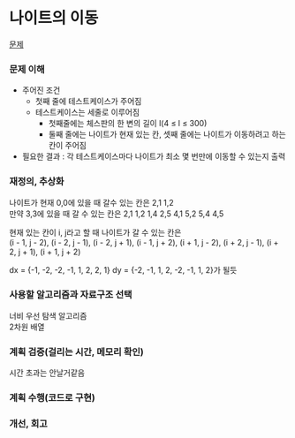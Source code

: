 # 나이트의 이동
[문제](https://www.acmicpc.net/problem/7562)

### 문제 이해
- 주어진 조건  
  - 첫째 줄에 테스트케이스가 주어짐  
  - 테스트케이스는 세줄로 이루어짐  
    - 첫째줄에는 체스판의 한 변의 길이 l(4 ≤ l ≤ 300)  
    - 둘째 줄에는 나이트가 현재 있는 칸, 셋째 줄에는 나이트가 이동하려고 하는 칸이 주어짐  
- 필요한 결과 : 각 테스트케이스마다 나이트가 최소 몇 번만에 이동할 수 있는지 출력  

### 재정의, 추상화
나이트가 현재 0,0에 있을 때 갈수 있는 칸은 2,1 1,2  
만약 3,3에 있을 때 갈 수 있는 칸은 2,1 1,2 1,4 2,5 4,1 5,2 5,4 4,5  

현재 있는 칸이 i, j라고 할 때 나이트가 갈 수 있는 칸은  
(i - 1, j - 2), (i - 2, j - 1), (i - 2, j + 1), (i - 1, j + 2), (i + 1, j - 2), (i + 2, j - 1), (i + 2, j + 1), (i + 1, j + 2)

dx = {-1, -2, -2, -1, 1, 2, 2, 1}
dy = {-2, -1, 1, 2, -2, -1, 1, 2}가 될듯  

### 사용할 알고리즘과 자료구조 선택
너비 우선 탐색 알고리즘  
2차원 배열

### 계획 검증(걸리는 시간, 메모리 확인)
시간 초과는 안날거같음

### 계획 수행(코드로 구현)

### 개선, 회고
